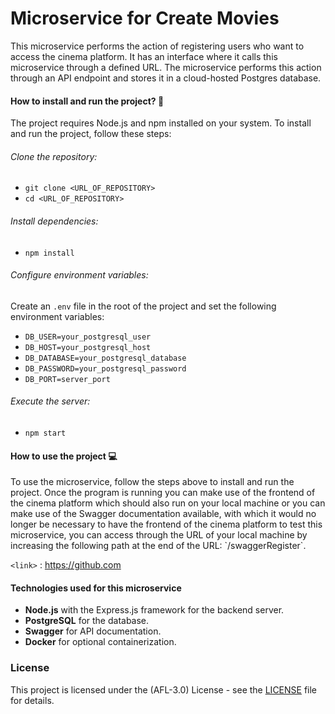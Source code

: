 # Microservice for Create Movies

<p>
This microservice performs the action of registering users who want to access the cinema platform. It has an interface where it calls this microservice through a defined URL. The microservice performs this action through an API endpoint and stores it in a cloud-hosted Postgres database. 
</p>


#### How to install and run the project? :wrench:
The project requires Node.js and npm installed on your system. To install and run the project, follow these steps:

###### Clone the repository:

- `git clone <URL_OF_REPOSITORY>`
- `cd <URL_OF_REPOSITORY> `

###### Install dependencies:

- `npm install`

###### Configure environment variables:
Create an `.env` file in the root of the project and set the following environment variables:

- `DB_USER=your_postgresql_user`
- `DB_HOST=your_postgresql_host`
- `DB_DATABASE=your_postgresql_database`
- `DB_PASSWORD=your_postgresql_password`
- `DB_PORT=server_port`


###### Execute the server:
- `npm start`

#### How to use the project :computer:
<p>
To use the microservice, follow the steps above to install and run the project. Once the program is running you can make use of the frontend of the cinema platform which should also run on your local machine or you can make use of the Swagger documentation available, with which it would no longer be necessary to have the frontend of the cinema platform to test this microservice, you can access through the URL of your local machine by increasing the following path at the end of the URL: `/swaggerRegister`.
</p>


`<link>` : <https://github.com>

#### Technologies used for this microservice
- **Node.js** with the Express.js framework for the backend server.
- **PostgreSQL** for the database.
- **Swagger** for API documentation.
- **Docker** for optional containerization.


###  License  
This project is licensed under the (AFL-3.0) License - see the [LICENSE](https://opensource.org/license/afl-3-0-php) file for details.
